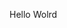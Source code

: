 Hello Wolrd









































































































































































